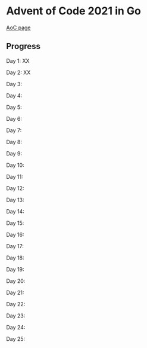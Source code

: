 # Advent of Code 2021 in Go

[AoC page](https://adventofcode.com/2021)

## Progress

Day 1: XX

Day 2: XX

Day 3:

Day 4:

Day 5:

Day 6:

Day 7:

Day 8:

Day 9:

Day 10:

Day 11:

Day 12:

Day 13:

Day 14:

Day 15:

Day 16:

Day 17:

Day 18:

Day 19:

Day 20:

Day 21:

Day 22:

Day 23:

Day 24:

Day 25: